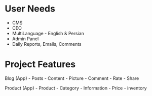 # User Needs

- CMS
- CEO
- MultiLanguage - English & Persian
- Admin Panel
- Daily Reports, Emails, Comments

# Project Features 

Blog (App)
    - Posts
        - Content
        - Picture
        - Comment
        - Rate
        - Share

Product (App)
    - Product
        - Category
        - Information
        - Price
        - inventory
